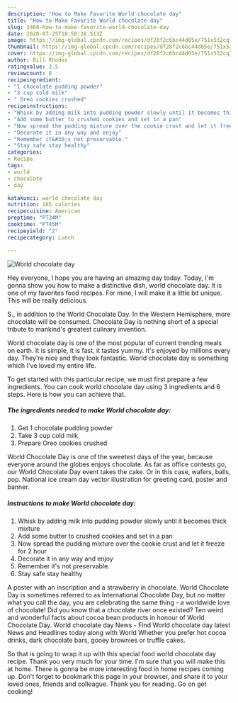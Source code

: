 ```yaml
---
description: "How to Make Favorite World chocolate day"
title: "How to Make Favorite World chocolate day"
slug: 3468-how-to-make-favorite-world-chocolate-day
date: 2020-07-25T18:50:28.513Z
image: https://img-global.cpcdn.com/recipes/df28f2c6bc44d05e/751x532cq70/world-chocolate-day-recipe-main-photo.jpg
thumbnail: https://img-global.cpcdn.com/recipes/df28f2c6bc44d05e/751x532cq70/world-chocolate-day-recipe-main-photo.jpg
cover: https://img-global.cpcdn.com/recipes/df28f2c6bc44d05e/751x532cq70/world-chocolate-day-recipe-main-photo.jpg
author: Bill Rhodes
ratingvalue: 3.5
reviewcount: 8
recipeingredient:
- "1 chocolate pudding powder"
- "3 cup cold milk"
- " Oreo cookies crushed"
recipeinstructions:
- "Whisk by adding milk into pudding powder slowly until it becomes thick mixture"
- "Add some butter to crushed cookies and set in a pan"
- "Now spread the pudding mixture over the cookie crust and let it freeze for 2 hour"
- "Decorate it in any way and enjoy"
- "Remember it&#39;s not preservable."
- "Stay safe stay healthy"
categories:
- Recipe
tags:
- world
- chocolate
- day

katakunci: world chocolate day 
nutrition: 165 calories
recipecuisine: American
preptime: "PT34M"
cooktime: "PT45M"
recipeyield: "2"
recipecategory: Lunch

---
```



![World chocolate day](https://img-global.cpcdn.com/recipes/df28f2c6bc44d05e/751x532cq70/world-chocolate-day-recipe-main-photo.jpg)

Hey everyone, I hope you are having an amazing day today. Today, I'm gonna show you how to make a distinctive dish, world chocolate day. It is one of my favorites food recipes. For mine, I will make it a little bit unique. This will be really delicious.

S., in addition to the World Chocolate Day. In the Western Hemisphere, more chocolate will be consumed. Chocolate Day is nothing short of a special tribute to mankind&#39;s greatest culinary invention.

World chocolate day is one of the most popular of current trending meals on earth. It is simple, it is fast, it tastes yummy. It's enjoyed by millions every day. They're nice and they look fantastic. World chocolate day is something which I've loved my entire life.


To get started with this particular recipe, we must first prepare a few ingredients. You can cook world chocolate day using 3 ingredients and 6 steps. Here is how you can achieve that.

<!--inarticleads1-->

##### The ingredients needed to make World chocolate day:

1. Get 1 chocolate pudding powder
1. Take 3 cup cold milk
1. Prepare  Oreo cookies crushed


World Chocolate Day is one of the sweetest days of the year, because everyone around the globes enjoys chocolate. As far as office contests go, our World Chocolate Day event takes the cake. Or in this case, wafers, balls, pop. National ice cream day vector illustration for greeting card, poster and banner. 

<!--inarticleads2-->

##### Instructions to make World chocolate day:

1. Whisk by adding milk into pudding powder slowly until it becomes thick mixture
1. Add some butter to crushed cookies and set in a pan
1. Now spread the pudding mixture over the cookie crust and let it freeze for 2 hour
1. Decorate it in any way and enjoy
1. Remember it&#39;s not preservable.
1. Stay safe stay healthy


A poster with an inscription and a strawberry in chocolate. World Chocolate Day is sometimes referred to as International Chocolate Day, but no matter what you call the day, you are celebrating the same thing - a worldwide love of chocolate! Did you know that a chocolate river once existed? Ten weird and wonderful facts about cocoa bean products in honour of World Chocolate Day. World chocolate day News - Find World chocolate day latest News and Headlines today along with World Whether you prefer hot cocoa drinks, dark chocolate bars, gooey brownies or truffle cakes. 

So that is going to wrap it up with this special food world chocolate day recipe. Thank you very much for your time. I'm sure that you will make this at home. There is gonna be more interesting food in home recipes coming up. Don't forget to bookmark this page in your browser, and share it to your loved ones, friends and colleague. Thank you for reading. Go on get cooking!
